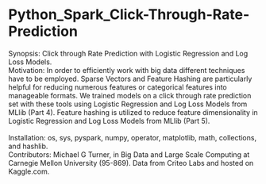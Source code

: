 # Python_Spark_Click-Through-Rate-Prediction

Synopsis: Click through Rate Prediction with Logistic Regression and Log Loss Models.
<br />
Motivation:  In order to efficiently work with big data different techniques have to be employed.  Sparse Vectors and Feature Hashing are particularly helpful for reducing numerous features or categorical features into manageable formats.  We trained models on a click through rate prediction set with these tools using Logistic Regression and Log Loss Models from MLlib (Part 4).  Feature hashing is utilized to reduce feature dimensionality in Logistic Regression and Log Loss Models from MLlib (Part 5).  
<br />
Installation: os, sys, pyspark, numpy, operator, matplotlib, math, collections, and hashlib.
<br />
Contributors: Michael G Turner, in Big Data and Large Scale Computing at Carnegie Mellon University (95-869).  Data from Criteo Labs and hosted on Kaggle.com.
